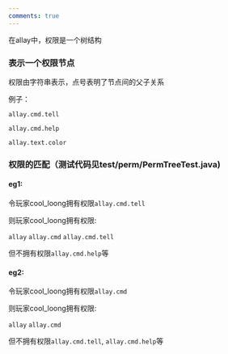 ```yaml
---
comments: true
---
```


在allay中，权限是一个树结构

### 表示一个权限节点

权限由字符串表示，点号表明了节点间的父子关系

例子：

```allay.cmd.tell```

```allay.cmd.help```

```allay.text.color```

### 权限的匹配（测试代码见test/perm/PermTreeTest.java)

#### eg1:

令玩家cool_loong拥有权限```allay.cmd.tell```

则玩家cool_loong拥有权限:

```allay```
```allay.cmd```
```allay.cmd.tell```

但不拥有权限```allay.cmd.help```等

#### eg2:

令玩家cool_loong拥有权限```allay.cmd```

则玩家cool_loong拥有权限:

```allay```
```allay.cmd```

但不拥有权限```allay.cmd.tell```, ```allay.cmd.help```等